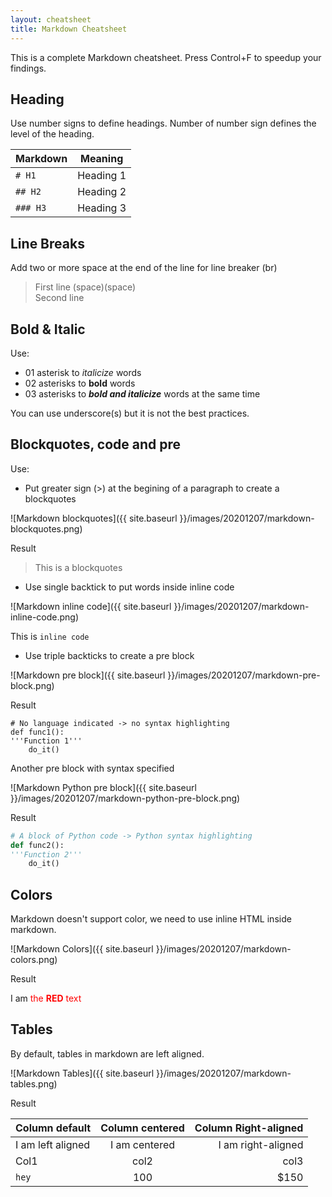 ```yaml
---
layout: cheatsheet
title: Markdown Cheatsheet
---
```


This is a complete Markdown cheatsheet. Press Control+F to speedup your findings.

## Heading
Use number signs to define headings. Number of number sign defines the level of the heading.

| Markdown      |   Meaning     |
|---------------|---------------|
| `# H1`           | Heading 1     |
| `## H2`          | Heading 2     |
| `### H3`         | Heading 3     |

## Line Breaks
Add two or more space at the end of the line for line breaker (br)

> First line (space)(space)  
> Second line

## Bold & Italic
Use:
- 01 asterisk to *italicize* words  
- 02 asterisks to **bold** words  
- 03 asterisks to ***bold and italicize*** words at the same time  

You can use underscore(s) but it is not the best practices.

## Blockquotes, code and pre
Use:  
- Put greater sign (>) at the begining of a paragraph to create a blockquotes  

![Markdown blockquotes]({{ site.baseurl }}/images/20201207/markdown-blockquotes.png)  

Result

> This is a blockquotes  

- Use single backtick to put words inside inline code  

![Markdown inline code]({{ site.baseurl }}/images/20201207/markdown-inline-code.png)  

This is `inline code`

- Use triple backticks to create a pre block  

![Markdown pre block]({{ site.baseurl }}/images/20201207/markdown-pre-block.png)

Result

```
# No language indicated -> no syntax highlighting
def func1():
'''Function 1'''
    do_it()
```  

Another pre block with syntax specified   

![Markdown Python pre block]({{ site.baseurl }}/images/20201207/markdown-python-pre-block.png)

Result

```python
# A block of Python code -> Python syntax highlighting
def func2():
'''Function 2'''
    do_it()
```  

## Colors
Markdown doesn't support color, we need to use inline HTML inside markdown.

![Markdown Colors]({{ site.baseurl }}/images/20201207/markdown-colors.png)

Result

I am <span style="color:red"> the **RED** text</span>

## Tables
By default, tables in markdown are left aligned.

![Markdown Tables]({{ site.baseurl }}/images/20201207/markdown-tables.png)

Result

|   Column default    |   Column centered    |  Column Right-aligned    |
|---------------------|:--------------------:|-------------------------:|
|   I am left aligned | I am centered        |  I am right-aligned      |
| Col1                | col2                 | col3                     |
| `hey`               | 100                  | $150                     |


